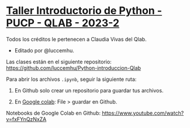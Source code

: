 # [Taller Introductorio de Python - PUCP - QLAB - 2023-2](https://github.com/luccemhu/Python-introduccion-Qlab)


Todos los créditos le pertenecen a Claudia Vivas del Qlab.

-	 Editado por @luccemhu.
  
Las clases están en el siguiente repositorio:
https://github.com/luccemhu/Python-introduccion-Qlab

Para abrir los archivos `.ipynb`, seguir la siguiente ruta:

1.	En Github solo crear un repositorio para guardar tus archivos.

2.	En [Google colab](https://colab.research.google.com/): File > guardar en Github.

Notebooks de Google Colab en Github: https://www.youtube.com/watch?v=fxFYnQzNxZA
